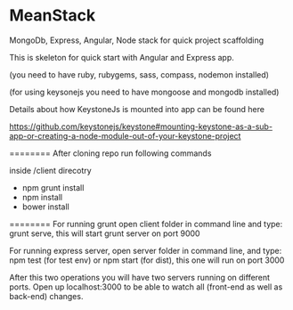 MeanStack
=========

MongoDb, Express, Angular, Node stack for quick project scaffolding 

This is skeleton for quick start with Angular and Express app.

(you need to have ruby, rubygems, sass, compass, nodemon installed)

(for using keysonejs you need to have mongoose and mongodb installed)

Details about how KeystoneJs is mounted into app can be found here

https://github.com/keystonejs/keystone#mounting-keystone-as-a-sub-app-or-creating-a-node-module-out-of-your-keystone-project

========
After cloning repo run following commands

inside /client direcotry

- npm grunt install
- npm install
- bower install

========
For running grunt open client folder in command line and type: grunt serve, this will start grunt server on port 9000

For running express server, open server folder in command line, and type: npm test (for test env) or npm start (for dist), this one will run on port 3000

After this two operations you will have two servers running on different ports. Open up localhost:3000 to be able to watch all (front-end as well as back-end) changes.
